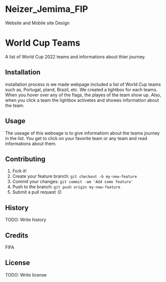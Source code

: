 # Neizer_Jemima_FIP

Website and Moblie site Design

# World Cup Teams
A list of World Cup 2022 teams and informations about thier journey.


## Installation
 installation process is we made webpage included a list of World Cup teams such as, Portugal, pland, Brazil, etc. We created a lightbox for each teams. When you hover over any of the flags, the playes of the team show up. Also, when you click a team the lightbox activetes  and showes information about the team.

## Usage
The useage of this weboage is to give informatiom about the teams journey in the list. You get to click on your favorite team or any team and read informations about them.


## Contributing

1. Fork it!
2. Create your feature branch: `git checkout -b my-new-feature`
3. Commit your changes: `git commit -am 'Add some feature'`
4. Push to the branch: `git push origin my-new-feature`
5. Submit a pull request :D

## History

TODO: Write history

## Credits

FIFA

## License

TODO: Write license